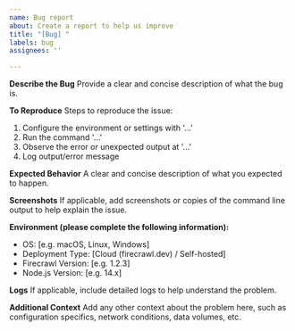 ```yaml
---
name: Bug report
about: Create a report to help us improve
title: "[Bug] "
labels: bug
assignees: ''

---
```


**Describe the Bug**
Provide a clear and concise description of what the bug is.

**To Reproduce**
Steps to reproduce the issue:
1. Configure the environment or settings with '...'
2. Run the command '...'
3. Observe the error or unexpected output at '...'
4. Log output/error message

**Expected Behavior**
A clear and concise description of what you expected to happen.

**Screenshots**
If applicable, add screenshots or copies of the command line output to help explain the issue.

**Environment (please complete the following information):**
- OS: [e.g. macOS, Linux, Windows]
- Deployment Type: [Cloud (firecrawl.dev) / Self-hosted]
- Firecrawl Version: [e.g. 1.2.3]
- Node.js Version: [e.g. 14.x]

**Logs**
If applicable, include detailed logs to help understand the problem.

**Additional Context**
Add any other context about the problem here, such as configuration specifics, network conditions, data volumes, etc.

